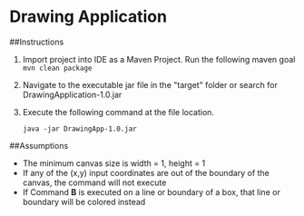 # Drawing Application

##Instructions
1. Import project into IDE as a Maven Project. Run the following maven goal `mvn clean package`
3. Navigate to the executable jar file in the "target" folder or search for DrawingApplication-1.0.jar
4. Execute the following
command at the file location.
    
    `java -jar DrawingApp-1.0.jar`

##Assumptions
* The minimum canvas size is width = 1, height = 1
* If any of the (x,y) input coordinates are out of the boundary of the canvas, the command will not execute
* If Command **B** is executed on a line or boundary of a box, that line or boundary will be colored instead
